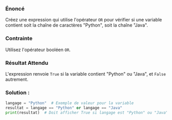 
### Énoncé

Créez une expression qui utilise l'opérateur `OR` pour vérifier si une variable contient soit la chaîne de caractères "Python", soit la chaîne "Java".

### Contrainte

Utilisez l'opérateur booléen `OR`.

### Résultat Attendu

L'expression renvoie `True` si la variable contient "Python" ou "Java", et `False` autrement.

### Solution :

```python
langage = "Python"  # Exemple de valeur pour la variable
resultat = langage == "Python" or langage == "Java"
print(resultat)  # Doit afficher True si langage est "Python" ou "Java", False autrement
```
